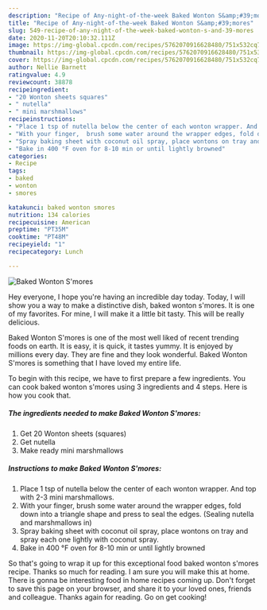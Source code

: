 ```yaml
---
description: "Recipe of Any-night-of-the-week Baked Wonton S&amp;#39;mores"
title: "Recipe of Any-night-of-the-week Baked Wonton S&amp;#39;mores"
slug: 549-recipe-of-any-night-of-the-week-baked-wonton-s-and-39-mores
date: 2020-11-20T20:10:32.111Z
image: https://img-global.cpcdn.com/recipes/5762070916628480/751x532cq70/baked-wonton-smores-recipe-main-photo.jpg
thumbnail: https://img-global.cpcdn.com/recipes/5762070916628480/751x532cq70/baked-wonton-smores-recipe-main-photo.jpg
cover: https://img-global.cpcdn.com/recipes/5762070916628480/751x532cq70/baked-wonton-smores-recipe-main-photo.jpg
author: Nellie Barnett
ratingvalue: 4.9
reviewcount: 38878
recipeingredient:
- "20 Wonton sheets squares"
- " nutella"
- " mini marshmallows"
recipeinstructions:
- "Place 1 tsp of nutella below the center of each wonton wrapper. And top with 2-3 mini marshmallows."
- "With your finger,  brush some water around the wrapper edges, fold down into a triangle shape and press to seal the edges. (Sealing nutella and marshmallows in)"
- "Spray baking sheet with coconut oil spray, place wontons on tray and spray each one lightly with coconut spray."
- "Bake in 400 °F oven for 8-10 min or until lightly browned"
categories:
- Recipe
tags:
- baked
- wonton
- smores

katakunci: baked wonton smores 
nutrition: 134 calories
recipecuisine: American
preptime: "PT35M"
cooktime: "PT48M"
recipeyield: "1"
recipecategory: Lunch

---
```



![Baked Wonton S&#39;mores](https://img-global.cpcdn.com/recipes/5762070916628480/751x532cq70/baked-wonton-smores-recipe-main-photo.jpg)

Hey everyone, I hope you're having an incredible day today. Today, I will show you a way to make a distinctive dish, baked wonton s&#39;mores. It is one of my favorites. For mine, I will make it a little bit tasty. This will be really delicious.



Baked Wonton S&#39;mores is one of the most well liked of recent trending foods on earth. It is easy, it is quick, it tastes yummy. It is enjoyed by millions every day. They are fine and they look wonderful. Baked Wonton S&#39;mores is something that I have loved my entire life.


To begin with this recipe, we have to first prepare a few ingredients. You can cook baked wonton s&#39;mores using 3 ingredients and 4 steps. Here is how you cook that.

<!--inarticleads1-->

##### The ingredients needed to make Baked Wonton S&#39;mores:

1. Get 20 Wonton sheets (squares)
1. Get  nutella
1. Make ready  mini marshmallows




<!--inarticleads2-->

##### Instructions to make Baked Wonton S&#39;mores:

1. Place 1 tsp of nutella below the center of each wonton wrapper. And top with 2-3 mini marshmallows.
1. With your finger,  brush some water around the wrapper edges, fold down into a triangle shape and press to seal the edges. (Sealing nutella and marshmallows in)
1. Spray baking sheet with coconut oil spray, place wontons on tray and spray each one lightly with coconut spray.
1. Bake in 400 °F oven for 8-10 min or until lightly browned




So that's going to wrap it up for this exceptional food baked wonton s&#39;mores recipe. Thanks so much for reading. I am sure you will make this at home. There is gonna be interesting food in home recipes coming up. Don't forget to save this page on your browser, and share it to your loved ones, friends and colleague. Thanks again for reading. Go on get cooking!
